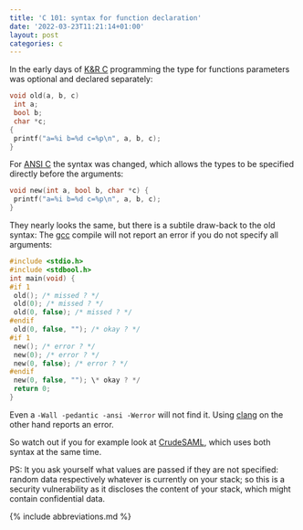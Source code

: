 ```yaml
---
title: 'C 101: syntax for function declaration'
date: '2022-03-23T11:21:14+01:00'
layout: post
categories: c
---
```


In the early days of [K&R C](https://en.wikipedia.org/wiki/C_(programming_language)#K&R_C) programming the type for functions parameters was optional and declared separately:
```c
void old(a, b, c)
 int a;
 bool b;
 char *c;
{
 printf("a=%i b=%d c=%p\n", a, b, c);
}
```

For [ANSI C](https://en.wikipedia.org/wiki/ANSI_C) the syntax was changed, which allows the types to be specified directly before the arguments:
```c
void new(int a, bool b, char *c) {
 printf("a=%i b=%d c=%p\n", a, b, c);
}
```

They nearly looks the same, but there is a subtile draw-back to the old syntax:
The [gcc](https://gcc.gnu.org/) compile will not report an error if you do not specify all arguments:

```c
#include <stdio.h>
#include <stdbool.h>
int main(void) {
#if 1
 old(); /* missed ? */
 old(0); /* missed ? */
 old(0, false); /* missed ? */
#endif
 old(0, false, ""); /* okay ? */
#if 1
 new(); /* error ? */
 new(0); /* error ? */
 new(0, false); /* error ? */
#endif
 new(0, false, ""); \* okay ? */
 return 0;
}
```

Even a `-Wall -pedantic -ansi -Werror` will not find it.
Using [clang](https://clang.llvm.org/) on the other hand reports an error.

So watch out if you for example look at [CrudeSAML](https://github.com/univention/crudesaml/blob/master/cy2_saml.c#L109-L114), which uses both syntax at the same time.

PS: It you ask yourself what values are passed if they are not specified:
random data respectively whatever is currently on your stack;
so this is a security vulnerability as it discloses the content of your stack, which might contain confidential data.

{% include abbreviations.md %}
